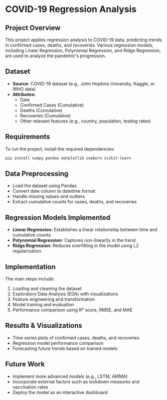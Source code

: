 # COVID-19 Regression Analysis

## Project Overview
This project applies regression analysis to COVID-19 data, predicting trends in confirmed cases, deaths, and recoveries. Various regression models, including Linear Regression, Polynomial Regression, and Ridge Regression, are used to analyze the pandemic's progression.

## Dataset
- **Source:** COVID-19 dataset (e.g., John Hopkins University, Kaggle, or WHO data)
- **Attributes:**
  - Date
  - Confirmed Cases (Cumulative)
  - Deaths (Cumulative)
  - Recoveries (Cumulative)
  - Other relevant features (e.g., country, population, testing rates)

## Requirements
To run the project, install the required dependencies:
```bash
pip install numpy pandas matplotlib seaborn scikit-learn
```

## Data Preprocessing
- Load the dataset using Pandas
- Convert date column to datetime format
- Handle missing values and outliers
- Extract cumulative counts for cases, deaths, and recoveries

## Regression Models Implemented
- **Linear Regression:** Establishes a linear relationship between time and cumulative counts.
- **Polynomial Regression:** Captures non-linearity in the trend.
- **Ridge Regression:** Reduces overfitting in the model using L2 regularization.

## Implementation
The main steps include:
1. Loading and cleaning the dataset
2. Exploratory Data Analysis (EDA) with visualizations
3. Feature engineering and transformation
4. Model training and evaluation
5. Performance comparison using R² score, RMSE, and MAE

## Results & Visualizations
- Time series plots of confirmed cases, deaths, and recoveries
- Regression model performance comparison
- Forecasting future trends based on trained models

## Future Work
- Implement more advanced models (e.g., LSTM, ARIMA)
- Incorporate external factors such as lockdown measures and vaccination rates
- Deploy the model as an interactive dashboard


